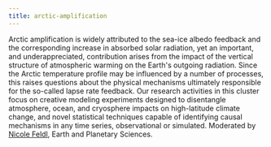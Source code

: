 ```yaml
---
title: arctic-amplification 
---
```


<!-- A 75-100 word paragraph describing the motivation behind these projects -->

Arctic amplification is widely attributed to the sea-ice albedo feedback and the corresponding increase in absorbed solar radiation, yet an important, and underappreciated, contribution arises from the impact of the vertical structure of atmospheric warming on the Earth's outgoing radiation. Since the Arctic temperature profile may be influenced by a number of processes, this raises questions about the physical mechanisms ultimately responsible for the so-called lapse rate feedback. Our research activities in this cluster focus on creative modeling experiments designed to disentangle atmosphere, ocean, and cryosphere impacts on high-latitude climate change, and novel statistical techniques capable of identifying causal mechanisms in any time series, observational or simulated. Moderated by [Nicole Feldl][nf], Earth and Planetary Sciences.

[nf]: https://eps.ucsc.edu/faculty/Profiles/fac-only.php?uid=nfeldl
